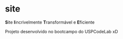 # site

**S**ite **I**incrivelmente **T**ransformável e **E**ficiente

Projeto desenvolvido no bootcampo do USPCodeLab xD
